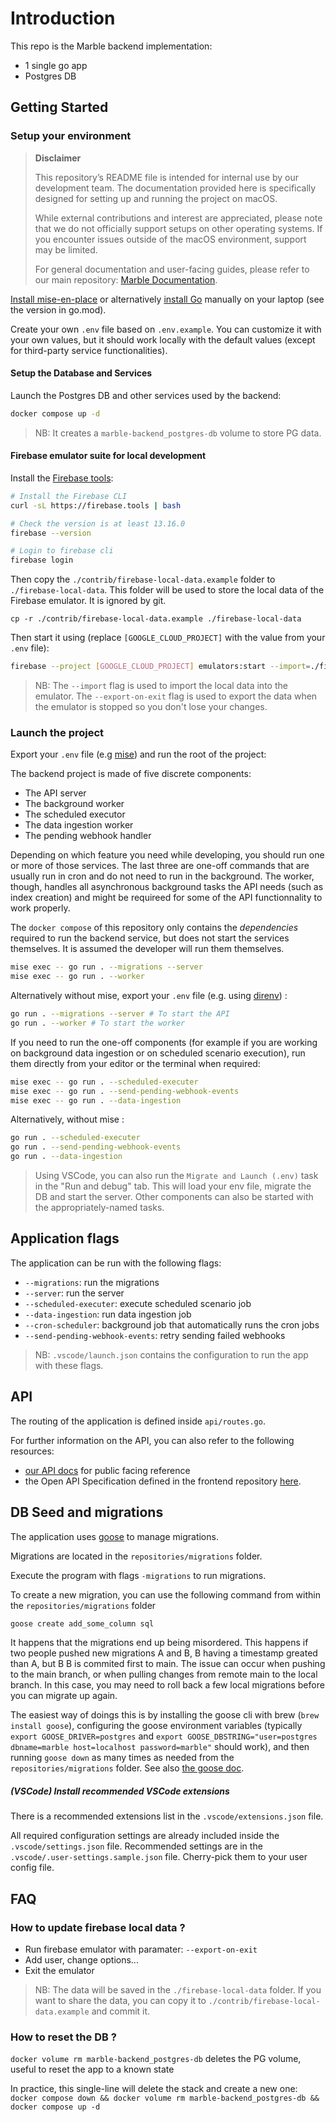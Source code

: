 # Introduction

This repo is the Marble backend implementation:

- 1 single go app
- Postgres DB

## Getting Started

### Setup your environment

> **Disclaimer**
>
> This repository’s README file is intended for internal use by our development team. The documentation provided here is specifically designed for setting up and running the project on macOS.
>
> While external contributions and interest are appreciated, please note that we do not officially support setups on other operating systems. If you encounter issues outside of the macOS environment, support may be limited.
> 
> For general documentation and user-facing guides, please refer to our main repository: [Marble Documentation](https://github.com/checkmarble/marble/blob/main/README.md).

[Install mise-en-place](https://mise.jdx.dev/getting-started.html) or alternatively [install Go](https://go.dev/doc/install) manually on your laptop (see the version in go.mod).

Create your own `.env` file based on `.env.example`. You can customize it with your own values, but it should work locally with the default values (except for third-party service functionalities).

#### Setup the Database and Services

Launch the Postgres DB and other services used by the backend:

```sh
docker compose up -d
```

> NB: It creates a `marble-backend_postgres-db` volume to store PG data.

#### Firebase emulator suite for local development

Install the [Firebase tools](https://firebase.google.com/docs/emulator-suite):

```sh
# Install the Firebase CLI
curl -sL https://firebase.tools | bash

# Check the version is at least 13.16.0
firebase --version

# Login to firebase cli
firebase login
```

Then copy the `./contrib/firebase-local-data.example` folder to `./firebase-local-data`. This folder will be used to store the local data of the Firebase emulator. It is ignored by git.
```
cp -r ./contrib/firebase-local-data.example ./firebase-local-data
```

Then start it using (replace `[GOOGLE_CLOUD_PROJECT]` with the value from your `.env` file):

```sh
firebase --project [GOOGLE_CLOUD_PROJECT] emulators:start --import=./firebase-local-data --export-on-exit
```

> NB: The `--import` flag is used to import the local data into the emulator. The `--export-on-exit` flag is used to export the data when the emulator is stopped so you don't lose your changes.

### Launch the project

 Export your `.env` file (e.g [mise](https://mise.jdx.dev/)) and run the root of the project:

The backend project is made of five discrete components:

 - The API server
 - The background worker
 - The scheduled executor
 - The data ingestion worker
 - The pending webhook handler

Depending on which feature you need while developing, you should run one or more of those services. The last three are one-off commands that are usually run in cron and do not need to run in the background. The worker, though, handles all asynchronous background tasks the API needs (such as index creation) and might be requireed for some of the API functionnality to work properly.

The `docker compose` of this repository only contains the _dependencies_ required to run the backend service, but does not start the services themselves. It is assumed the developer will run them themselves.

```sh
mise exec -- go run . --migrations --server
mise exec -- go run . --worker
```

Alternatively without mise, export your `.env` file (e.g. using [direnv](https://direnv.net/)) :
```sh
go run . --migrations --server # To start the API
go run . --worker # To start the worker
```

If you need to run the one-off components (for example if you are working on background data ingestion or on scheduled scenario execution), run them directly from your editor or the terminal when required:

```sh
mise exec -- go run . --scheduled-executer
mise exec -- go run . --send-pending-webhook-events
mise exec -- go run . --data-ingestion
```

Alternatively, without mise :
```sh
go run . --scheduled-executer
go run . --send-pending-webhook-events
go run . --data-ingestion
```

> Using VSCode, you can also run the `Migrate and Launch (.env)` task in the "Run and debug" tab. This will load your env file, migrate the DB and start the server. Other components can also be started with the appropriately-named tasks.

## Application flags

The application can be run with the following flags:

- `--migrations`: run the migrations
- `--server`: run the server
- `--scheduled-executer`: execute scheduled scenario job
- `--data-ingestion`: run data ingestion job
- `--cron-scheduler`: background job that automatically runs the cron jobs
- `--send-pending-webhook-events`: retry sending failed webhooks

> NB: `.vscode/launch.json` contains the configuration to run the app with these flags.

## API

The routing of the application is defined inside `api/routes.go`.

For further information on the API, you can also refer to the following resources:

- [our API docs](https://docs.checkmarble.com/reference/introduction-1) for public facing reference
- the Open API Specification defined in the frontend repository [here](https://github.com/checkmarble/marble-frontend/blob/main/packages/marble-api/scripts/openapi.yaml).

## DB Seed and migrations

The application uses [goose](https://github.com/pressly/goose) to manage migrations.

Migrations are located in the `repositories/migrations` folder.

Execute the program with flags `-migrations` to run migrations.

To create a new migration, you can use the following command from within the `repositories/migrations` folder

```sh
goose create add_some_column sql
```

It happens that the migrations end up being misordered. This happens if two people pushed new migrations A and B, B having a timestamp greated than A, but B B is commited first to main. The issue can occur when pushing to the main branch, or when pulling changes from remote main to the local branch. In this case, you may need to roll back a few local migrations before you can migrate up again.

The easiest way of doings this is by installing the goose cli with brew (`brew install goose`), configuring the goose environment variables (typically `export GOOSE_DRIVER=postgres` and `export GOOSE_DBSTRING="user=postgres dbname=marble host=localhost password=marble"` should work), and then running `goose down` as many times as needed from the `repositories/migrations` folder. See also [the goose doc](https://github.com/pressly/goose).

##### (VSCode) Install recommended VSCode extensions

There is a recommended extensions list in the `.vscode/extensions.json` file.

All required configuration settings are already included inside the `.vscode/settings.json` file.
Recommended settings are in the `.vscode/.user-settings.sample.json` file. Cherry-pick them to your user config file.

## FAQ

### How to update firebase local data ?

- Run firebase emulator with paramater: `--export-on-exit`
- Add user, change options...
- Exit the emulator

> NB: The data will be saved in the `./firebase-local-data` folder. If you want to share the data, you can copy it to `./contrib/firebase-local-data.example` and commit it.

### How to reset the DB ?

`docker volume rm marble-backend_postgres-db` deletes the PG volume, useful to reset the app to a known state

In practice, this single-line will delete the stack and create a new one:
`docker compose down && docker volume rm marble-backend_postgres-db && docker compose up -d`
